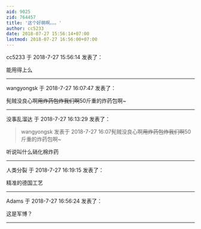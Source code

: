 ```yaml
---
aid: 9025
zid: 764457
title: '这个好萌啊。。。'
author: cc5233
date: 2018-07-27 15:56:14+07:00
lastmod: 2018-07-27 16:56:00+07:00
---
```


cc5233 于 2018-7-27 15:56:14 发表了：

能用得上么

---------

wangyongsk 于 2018-7-27 16:07:47 发表了：

髡贼没良心啊~~用炸药包炸我们啊~~50斤重的炸药包啊~

---------

没事乱溜达 于 2018-7-27 16:13:29 发表了：

> wangyongsk 发表于 2018-7-27 16:07髡贼没良心啊~~用炸药包炸我们啊~~50斤重的炸药包啊~



听说叫什么硝化棉炸药

---------

人类分裂 于 2018-7-27 16:19:15 发表了：

精准的德国工艺

---------

Adams 于 2018-7-27 16:56:24 发表了：

这是军博？

---------

